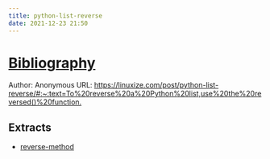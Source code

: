 ```yaml
---
title: python-list-reverse
date: 2021-12-23 21:50
---
```

# [Bibliography](Bibliography)

Author: Anonymous
URL: <https://linuxize.com/post/python-list-reverse/#:~:text=To%20reverse%20a%20Python%20list,use%20the%20reversed()%20function.>

## Extracts

- [reverse-method](reverse-method)

